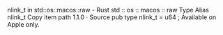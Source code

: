 nlink_t in std::os::macos::raw - Rust
std
::
os
::
macos
::
raw
Type Alias
nlink_t
Copy item path
1.1.0
·
Source
pub type nlink_t =
u64
;
Available on
Apple
only.